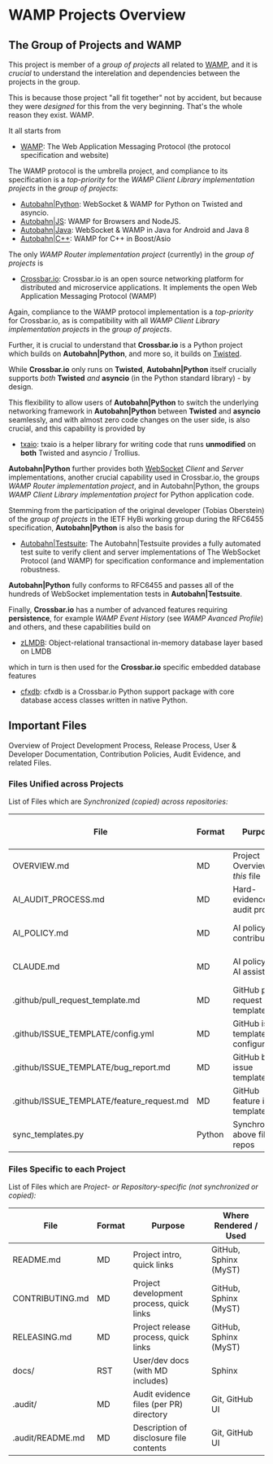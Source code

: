 # WAMP Projects Overview

## The Group of Projects and WAMP

This project is member of a _group of projects_ all related to
[WAMP](https://wamp-proto.org/), and it is _crucial_ to
understand the interelation and dependencies between the projects
in the group.

This is because those project "all fit together" not by accident,
but because they were _designed_ for this from the very
beginning. That's the whole reason they exist. WAMP.

It all starts from

- [WAMP](https://github.com/wamp-proto/wamp-proto/): The Web
  Application Messaging Protocol (the protocol specification and
  website)

The WAMP protocol is the umbrella project, and compliance to its
specification is a _top-priority_ for the _WAMP Client Library
implementation projects_ in the _group of projects_:

- [Autobahn|Python](https://github.com/crossbario/autobahn-python/):
  WebSocket & WAMP for Python on Twisted and asyncio.
- [Autobahn|JS](https://github.com/crossbario/autobahn-js): WAMP
  for Browsers and NodeJS.
- [Autobahn|Java](https://github.com/crossbario/autobahn-java):
  WebSocket & WAMP in Java for Android and Java 8
- [Autobahn|C++](https://github.com/crossbario/autobahn-cpp):
  WAMP for C++ in Boost/Asio

The only _WAMP Router implementation project_ (currently) in the
_group of projects_ is

- [Crossbar.io](https://github.com/crossbario/crossbar):
  Crossbar.io is an open source networking platform for
  distributed and microservice applications. It implements the
  open Web Application Messaging Protocol (WAMP)

Again, compliance to the WAMP protocol implementation is a
_top-priority_ for Crossbar.io, as is compatibility with all
_WAMP Client Library implementation projects_ in the _group of
projects_.

Further, it is crucial to understand that **Crossbar.io** is a
Python project which builds on **Autobahn|Python**, and more so,
it builds on [Twisted](https://twisted.org/).

While **Crossbar.io** only runs on **Twisted**,
**Autobahn|Python** itself crucially supports _both_ **Twisted**
_and_ **asyncio** (in the Python standard library) - by design.

This flexibility to allow users of **Autobahn|Python** to switch
the underlying networking framework in **Autobahn|Python**
between **Twisted** and **asyncio** seamlessly, and with almost
zero code changes on the user side, is also crucial, and this
capability is provided by

- [txaio](https://github.com/crossbario/txaio/): txaio is a
  helper library for writing code that runs **unmodified** on
  **both** Twisted and asyncio / Trollius.

**Autobahn|Python** further provides both
[WebSocket](https://www.rfc-editor.org/rfc/rfc6455.html) _Client_
and _Server_ implementations, another crucial capability used in
Crossbar.io, the groups _WAMP Router implementation project_, and
in Autobahn|Python, the groups _WAMP Client Library
implementation project_ for Python application code.

Stemming from the participation of the original developer (Tobias
Oberstein) of the _group of projects_ in the IETF HyBi working
group during the RFC6455 specification, **Autobahn|Python** is
also the basis for

- [Autobahn|Testsuite](https://github.com/crossbario/autobahn-testsuite):
  The Autobahn|Testsuite provides a fully automated test suite to
  verify client and server implementations of The WebSocket
  Protocol (and WAMP) for specification conformance and
  implementation robustness.

**Autobahn|Python** fully conforms to RFC6455 and passes all of
the hundreds of WebSocket implementation tests in
**Autobahn|Testsuite**.

Finally, **Crossbar.io** has a number of advanced features
requiring **persistence**, for example _WAMP Event History_ (see
_WAMP Avanced Profile_) and others, and these capabilities build
on

- [zLMDB](https://github.com/crossbario/zlmdb): Object-relational
  transactional in-memory database layer based on LMDB

which in turn is then used for the **Crossbar.io** specific
embedded database features

- [cfxdb](https://github.com/crossbario/cfxdb): cfxdb is a
  Crossbar.io Python support package with core database access
  classes written in native Python.

## Important Files

Overview of Project Development Process, Release Process, User &
Developer Documentation, Contribution Policies, Audit Evidence,
and related Files.

### Files Unified across Projects

List of Files which are _Synchronized (copied) across
repositories:_

| File                                      | Format | Purpose                             | Where Rendered / Used |
| ----------------------------------------- | ------ | ----------------------------------- | --------------------- |
| OVERVIEW.md                               | MD     | Project Overview - _this_ file      | GitHub, Sphinx (MyST) |
| AI_AUDIT_PROCESS.md                       | MD     | Hard-evidence audit process         | GitHub, Sphinx (MyST) |
| AI_POLICY.md                              | MD     | AI policy for contributors          | GitHub, Sphinx (MyST) |
| CLAUDE.md                                 | MD     | AI policy for AI assistants         | Used by AI assistants |
| .github/pull_request_template.md          | MD     | GitHub pull request template        | GitHub UI             |
| .github/ISSUE_TEMPLATE/config.yml         | MD     | GitHub issue template configuration | GitHub UI             |
| .github/ISSUE_TEMPLATE/bug_report.md      | MD     | GitHub bug issue template           | GitHub UI             |
| .github/ISSUE_TEMPLATE/feature_request.md | MD     | GitHub feature issue template       | GitHub UI             |
| sync_templates.py                         | Python | Synchronizes above files to repos   | Project Maintainer    |

### Files Specific to each Project

List of Files which are _Project- or Repository-specific (not
synchronized or copied):_

| File             | Format | Purpose                                  | Where Rendered / Used |
| ---------------- | ------ | ---------------------------------------- | --------------------- |
| README.md        | MD     | Project intro, quick links               | GitHub, Sphinx (MyST) |
| CONTRIBUTING.md  | MD     | Project development process, quick links | GitHub, Sphinx (MyST) |
| RELEASING.md     | MD     | Project release process, quick links     | GitHub, Sphinx (MyST) |
| docs/            | RST    | User/dev docs (with MD includes)         | Sphinx                |
| .audit/          | MD     | Audit evidence files (per PR) directory  | Git, GitHub UI        |
| .audit/README.md | MD     | Description of disclosure file contents  | Git, GitHub UI        |
